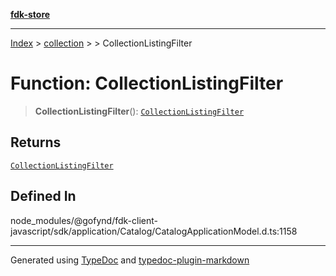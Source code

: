 [**fdk-store**](../../../README.md)
***

[Index](../../../API.md) > [collection](../../README.md) > [<internal>](../README.md) > CollectionListingFilter

# Function: CollectionListingFilter

> **CollectionListingFilter**(): [`CollectionListingFilter`](../type-aliases/type-alias.CollectionListingFilter.md)

## Returns

[`CollectionListingFilter`](../type-aliases/type-alias.CollectionListingFilter.md)

## Defined In

node\_modules/@gofynd/fdk-client-javascript/sdk/application/Catalog/CatalogApplicationModel.d.ts:1158

***
Generated using [TypeDoc](https://typedoc.org/) and [typedoc-plugin-markdown](https://www.npmjs.com/package/typedoc-plugin-markdown)
